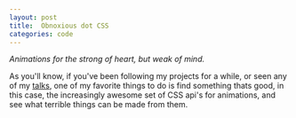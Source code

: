 ```yaml
---
layout: post
title:  Obnoxious dot CSS
categories: code
---
```


*Animations for the strong of heart, but weak of mind.*

As you'll know, if you've been following my projects for a while, or seen any of my [talks](), one of my favorite things to do is find something thats good, in this case, the increasingly awesome set of CSS api's for animations, and see what terrible things can be made from them. 
